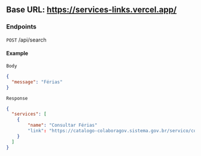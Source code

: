 ## Base URL: https://services-links.vercel.app/

### Endpoints
`POST` /api/search  

#### Example
`Body` 
```json
{
  "message": "Férias"
}
```
`Response`
```json
{
  "services": [
    {
        "name": "Consultar Férias"
        "link": "https://catalogo-colaboragov.sistema.gov.br/servico/consultar-ferias"
    }
  ]
}
```
